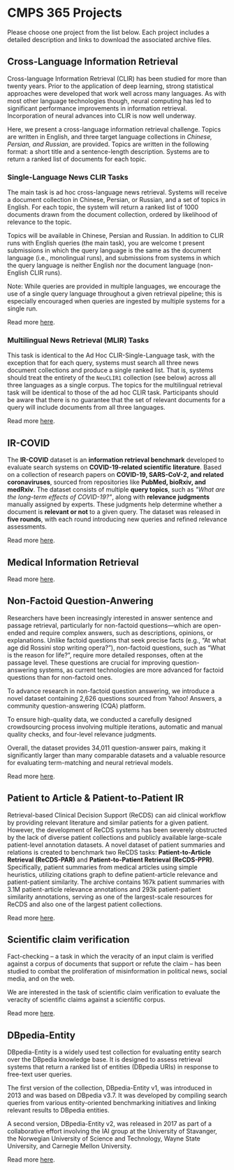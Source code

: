 # CMPS 365 Projects

Please choose one project from the list below. Each project includes a detailed description and links to download the associated archive files.

## Cross-Language Information Retrieval 
Cross-language Information Retrieval (CLIR) has been studied for more than twenty years. Prior to the application of deep learning, strong statistical approaches were developed that work well across many languages. As with most other language technologies though, neural computing has led to significant performance improvements in information retrieval. Incorporation of neural advances into CLIR is now well underway.

Here, we present a cross-language information retrieval challenge. Topics are written in English, and three target language collections in _Chinese, Persian, and Russian_, are provided. Topics are written in the following format: a short title and a sentence-length description. Systems are to return a ranked list of documents for each topic.

### Single-Language News CLIR Tasks
The main task is ad hoc cross-language news retrieval.  Systems will receive a document collection in Chinese, Persian, or Russian, and a set of topics in English. For each topic, the system will return a ranked list of 1000 documents drawn from the document collection, ordered by likelihood of relevance to the topic.

Topics will be available in Chinese, Persian and Russian. In addition to CLIR runs with English queries (the main task), you are welcome t present submissions in which the query language is the same as the document language (i.e., monolingual runs), and submissions from systems in which the query language is neither English nor the document language (non-English CLIR runs).

Note: While queries are provided in multiple languages, we encourage the use of a single query language throughout a given retrieval pipeline; this is especially encouraged when queries are ingested by multiple systems for a single run.

Read more [here](./CLIR-Single-Language/).

### Multilingual News Retrieval (MLIR) Tasks
This task is identical to the Ad Hoc CLIR-Single-Language task, with the exception that for each query, systems must search all three news document collections and produce a single ranked list. That is, systems should treat the entirety of the `NeuCLIR1` collection (see below) across all three languages as a single corpus. The topics for the multilingual retrieval task will be identical to those of the ad hoc CLIR task. Participants should be aware that there is no guarantee that the set of relevant documents for a query will include documents from all three languages.

Read more [here](./CLIR-Multiple-Languages/).

## IR-COVID
The **IR-COVID** dataset is an **information retrieval benchmark** developed to evaluate search systems on **COVID-19-related scientific literature**. Based on a collection of research papers on **COVID-19, SARS-CoV-2, and related coronaviruses**, sourced from repositories like **PubMed, bioRxiv, and medRxiv**. The dataset consists of multiple **query topics**, such as *"What are the long-term effects of COVID-19?"*, along with **relevance judgments** manually assigned by experts. These judgments help determine whether a document is **relevant or not** to a given query. The dataset was released in **five rounds**, with each round introducing new queries and refined relevance assessments. 

Read more [here](./IR-COVID/).

## Medical Information Retrieval

Read more [here](./Medical-Information-Retrieval/).

## Non-Factoid Question-Anwering
Researchers have been increasingly interested in answer sentence and passage retrieval, particularly for non-factoid questions—which are open-ended and require complex answers, such as descriptions, opinions, or explanations. Unlike factoid questions that seek precise facts (e.g., “At what age did Rossini stop writing opera?”), non-factoid questions, such as “What is the reason for life?”, require more detailed responses, often at the passage level. These questions are crucial for improving question-answering systems, as current technologies are more advanced for factoid questions than for non-factoid ones.

To advance research in non-factoid question answering, we introduce a novel dataset containing 2,626 questions sourced from Yahoo! Answers, a community question-answering (CQA) platform.

To ensure high-quality data, we conducted a carefully designed crowdsourcing process involving multiple iterations, automatic and manual quality checks, and four-level relevance judgments.

Overall, the dataset provides 34,011 question-answer pairs, making it significantly larger than many comparable datasets and a valuable resource for evaluating term-matching and neural retrieval models.

Read more [here](./Non-Factoid-QA/).

## Patient to Article & Patient-to-Patient IR
Retrieval-based Clinical Decision Support (ReCDS) can aid clinical workflow by providing relevant literature and similar patients for a given patient. However, the development of ReCDS systems has been severely obstructed by the lack of diverse patient collections and publicly available large-scale patient-level annotation datasets. A novel dataset of patient summaries and relations is created to benchmark two ReCDS tasks: **Patient-to-Article Retrieval (ReCDS-PAR)** and **Patient-to-Patient Retrieval (ReCDS-PPR)**. Specifically, patient summaries from medical articles using simple heuristics, utilizing citations graph to define patient-article relevance and patient-patient similarity. The archive contains 167k patient summaries with 3.1M patient-article relevance annotations and 293k patient-patient similarity annotations, serving as one of the largest-scale resources for ReCDS and also one of the largest patient collections.

Read more [here](./Patient-to-Article-and-Patient-to-Patient-IR/). 

## Scientific claim verification
Fact-checking – a task in which the veracity of an input claim is verified against a corpus of
documents that support or refute the claim – has been studied to combat the proliferation of 
misinformation in political news, social media, and on the web.

We are interested in the task of scientific claim verification to evaluate the veracity of  scientific claims against a scientific corpus.

Read more [here](./Scientific-Claim-Verification/).  

## DBpedia-Entity

DBpedia-Entity is a widely used test collection for evaluating entity search over the DBpedia knowledge base. It is designed to assess retrieval systems that return a ranked list of entities (DBpedia URIs) in response to free-text user queries.

The first version of the collection, DBpedia-Entity v1, was introduced in 2013 and was based on DBpedia v3.7. It was developed by compiling search queries from various entity-oriented benchmarking initiatives and linking relevant results to DBpedia entities.

A second version, DBpedia-Entity v2, was released in 2017 as part of a collaborative effort involving the IAI group at the University of Stavanger, the Norwegian University of Science and Technology, Wayne State University, and Carnegie Mellon University.

Read more [here](./DBpedia-Entity/).  
